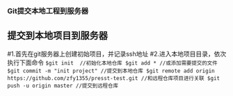 
### Git提交本地工程到服务器
## 提交到本地项目到服务器
#1.首先在git服务器上创建初始项目，并记录ssh地址
#2.进入本地项目目录，依次执行下面命令
  ``
  	$git init  //初始化本地仓库
		$git add * //或添加需要提交的文件
		$git commit -m "init project" //提交到本地仓库
		$git remote add origin https://github.com/zfy1355/presst-test.git //和远程仓库项目进行关联
		$git push -u origin master //提交到远程仓库
	``		